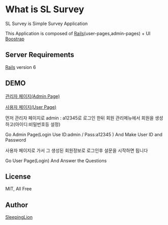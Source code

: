 # What is SL Survey

SL Survey is Simple Survey Application

This Application is composed of [Rails](http://rubyonrails.org/)(user-pages,admin-pages) + UI [Boostrap](http://getbootstrap.com)

## Server Requirements

[Rails](http://rubyonrails.org/) version 6


## DEMO
[관리자 페이지(Admin Page)](https://survey.sleepinglion.pe.kr/admin)

[사용자 페이지(User Page)](https://survey.sleepinglion.pe.kr)

먼저 관리자 페이지로 admin : a12345로 로그인 한뒤
회원 관리메뉴에서 회원을 생성하고(아이디:비밀번호등 설정)

Go Admin Page(Login Use ID:admin / Pass:a12345 ) And Make User ID and Password 

사용자 페이지로 가서 그 생성된 회원정보로 로그인후 설문을 시작하면 됩니다

Go User Page(Login) And Answer the Questions 


## License

MIT, All Free

## Author

[SleepingLion](https://www.sleepinglion.pe.kr)
